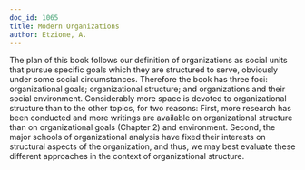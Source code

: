 ```yaml
---
doc_id: 1065
title: Modern Organizations
author: Etzione, A.
---
```


The plan of this book follows our definition of organizations
as social units that pursue specific goals which they are structured to
serve, obviously under some social circumstances.  Therefore the book has
three foci:  organizational goals; organizational structure; and organizations
and their social environment.  Considerably more space is devoted to
organizational structure than to the other topics, for two reasons:  First,
more research has been conducted and more writings are available on
organizational structure than on organizational goals (Chapter 2) and 
environment.  Second, the major schools of organizational analysis have fixed
their interests on structural aspects of the organization, and thus, we may
best evaluate these different approaches in the context of organizational
structure.